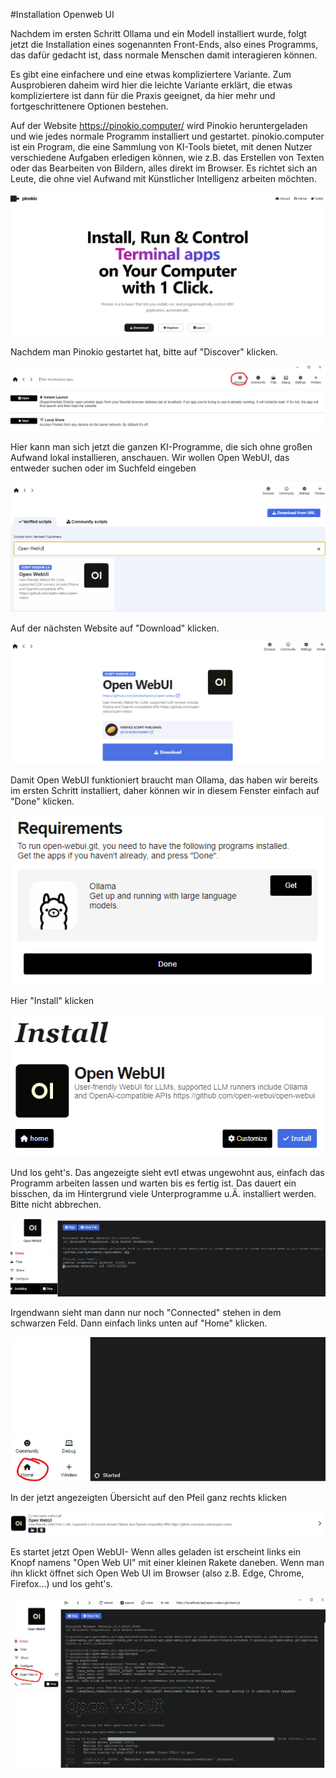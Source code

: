 #Installation Openweb UI

Nachdem im ersten Schritt Ollama und ein Modell installiert wurde, folgt jetzt die Installation eines sogenannten Front-Ends, also eines Programms, das dafür gedacht ist, dass normale Menschen damit interagieren können.

Es gibt eine einfachere und eine etwas kompliziertere Variante. Zum Ausprobieren daheim wird hier die leichte Variante erklärt, die etwas kompliziertere ist dann für die Praxis geeignet, da hier mehr und fortgeschrittenere Optionen bestehen.

Auf der Website https://pinokio.computer/ wird Pinokio heruntergeladen und wie jedes normale Programm installiert und gestartet. pinokio.computer ist ein Program, die eine Sammlung von KI-Tools bietet, mit denen Nutzer verschiedene Aufgaben erledigen können, wie z.B. das Erstellen von Texten oder das Bearbeiten von Bildern, alles direkt im Browser. Es richtet sich an Leute, die ohne viel Aufwand mit Künstlicher Intelligenz arbeiten möchten.

![PinokioDownload](images/image.png)

Nachdem man Pinokio gestartet hat, bitte auf "Discover" klicken.

![Discover](images/image-1.png)

Hier kann man sich jetzt die ganzen KI-Programme, die sich ohne großen Aufwand lokal installieren, anschauen. Wir wollen Open WebUI, das entweder suchen oder im Suchfeld eingeben

![OpenWebUI](images/image-2.png)

Auf der nächsten Website auf "Download" klicken.

![Download](images/image-3.png)

Damit Open WebUI funktioniert braucht man Ollama, das haben wir bereits im ersten Schritt installiert, daher können wir in diesem Fenster einfach auf "Done" klicken.

![Requirements](images/image-4.png)

Hier "Install" klicken

![Install](images/image-5.png)

Und los geht's. Das angezeigte sieht evtl etwas ungewohnt aus, einfach das Programm arbeiten lassen und warten bis es fertig ist. Das dauert ein bisschen, da im Hintergrund viele Unterprogramme u.Ä. installiert werden. Bitte nicht abbrechen.

![Installationsprozess](images/image-6.png)

Irgendwann sieht man dann nur noch "Connected" stehen in dem schwarzen Feld. Dann einfach links unten auf "Home" klicken.

![Home](images/image-7.png)

In der jetzt angezeigten Übersicht auf den Pfeil ganz rechts klicken

![OpenWebUI starten](images/image-8.png)

Es startet jetzt Open WebUI- Wenn alles geladen ist erscheint links ein Knopf namens "Open Web UI" mit einer kleinen Rakete daneben. Wenn man ihn klickt öffnet sich Open Web UI im Browser (also z.B. Edge, Chrome, Firefox...) und los geht's.

![Start](images/image-9.png)
